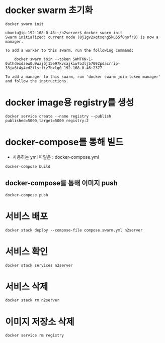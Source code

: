 # docker swarm 초기화

```
docker swarm init
```

```
ubuntu@ip-192-168-0-46:~/n2server$ docker swarm init
Swarm initialized: current node (8j1gv2xqtxqng5ku55f0nofr8) is now a manager.

To add a worker to this swarm, run the following command:

    docker swarm join --token SWMTKN-1-0uthdexdzew0u9waj6j15e97kvsajkiw7o3lj57092pdacrrip-33ja6t4y4ed2tlstfiz7bxlg0 192.168.0.46:2377

To add a manager to this swarm, run 'docker swarm join-token manager' and follow the instructions.
```

# docker image용 registry를 생성

```
docker service create --name registry --publish published=5000,target=5000 registry:2
```

# docker-compose를 통해 빌드

- 사용하는 yml 파일은 : docker-compose.yml
```
docker-compose build
```

## docker-compose를 통해 이미지 push

```
docker-compose push
```

# 서비스 배포

```
docker stack deploy --compose-file compose.swarm.yml n2server
```

# 서비스 확인

```
docker stack services n2server
```

# 서비스 삭제

```
docker stack rm n2server
```

# 이미지 저장소 삭제

```
docker service rm registry
```